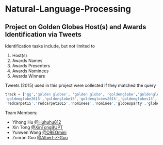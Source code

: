 # Natural-Language-Processing

## Project on Golden Globes Host(s) and Awards Identification via Tweets

Identification tasks include, but not limited to
1. Host(s)
2. Awards Names
3. Awards Presenters
4. Awards Nominees
5. Awards Winners

Tweets (2015) used in this project were collected if they matched the query
```python
track = ['gg','golden globes', 'golden globe', 'goldenglobe','goldenglobes','gg2015','gg15',\
'goldenglobe2015','goldenglobe15','goldenglobes2015','goldenglobes15','redcarpet,'red carpet',\
'redcarpet15','redcarpet2015','nominees','nominee','globesparty','globesparties']
```


Team Members:
- Yihong Hu [@Huhuhu812](https://github.com/Huhuhu812)
- Xin Tong [@XinTongBUPT](https://github.com/XinTongBUPT)
- Yunwen Wang [@OREOmini](https://github.com/OREOmini)
- Zunran Guo [@Albert-Z-Guo](https://github.com/Albert-Z-Guo) 
